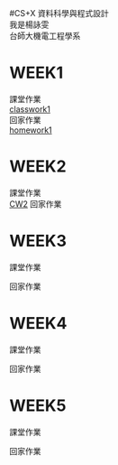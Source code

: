 #CS+X 資料科學與程式設計        
我是楊詠雯    
台師大機電工程學系    
# WEEK1
課堂作業    
[classwork1](https://yongwen-yang.github.io/example/WEEK1/classwork1.html)    
回家作業        
[homework1](https://yongwen-yang.github.io/example//WEEK1/homework1.html)
# WEEK2
課堂作業    
[CW2](https://yongwen-yang.github.io/example//WEEK2/CW2.html)
回家作業    

# WEEK3
課堂作業    

回家作業    

# WEEK4
課堂作業    

回家作業    

# WEEK5
課堂作業    

回家作業    
